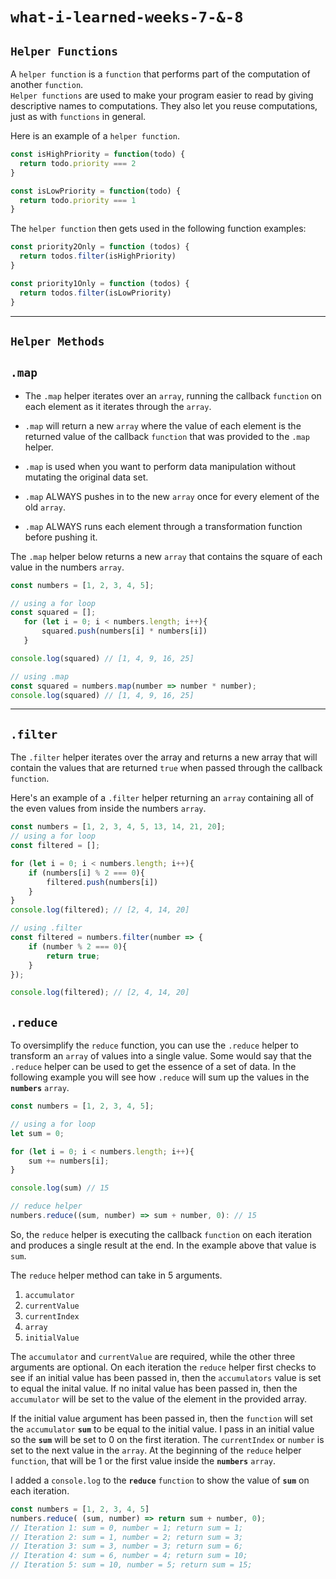 # `what-i-learned-weeks-7-&-8`



## `Helper Functions`

A `helper function` is a `function` that performs part of the computation of another `function`.   
`Helper functions` are used to make your program easier to read by giving descriptive names to computations.  They also let you reuse computations, just as with `functions` in general.  

Here is an example of a `helper function`.  
````javascript
const isHighPriority = function(todo) {
  return todo.priority === 2
}

const isLowPriority = function(todo) {
  return todo.priority === 1
}
````

The `helper function` then gets used in the following function examples:


````javascript
const priority2Only = function (todos) {
  return todos.filter(isHighPriority)
}

const priority1Only = function (todos) {
  return todos.filter(isLowPriority)
}


````



----------
## `Helper Methods` 

## `.map`

* The `.map` helper iterates over an `array`, running the callback `function` on each element as it iterates through the `array`. 

* `.map`  will return a new `array` where the value of each element is the returned value of the callback `function` that was provided to the `.map` helper.  

* `.map` is used when you want to perform data manipulation without mutating the original data set.  

* `.map` ALWAYS pushes in to the new `array` once for every element of the old `array`.

* `.map` ALWAYS runs each element through a transformation function before pushing it.  

The `.map` helper below returns a new `array` that contains the square of each value in the numbers `array`.  

````javascript
const numbers = [1, 2, 3, 4, 5];

// using a for loop
const squared = [];
   for (let i = 0; i < numbers.length; i++){
       squared.push(numbers[i] * numbers[i])
   }

console.log(squared) // [1, 4, 9, 16, 25]

// using .map
const squared = numbers.map(number => number * number);
console.log(squared) // [1, 4, 9, 16, 25]
````
---------

## `.filter`

The `.filter` helper iterates over the array and returns a new array that will contain the values that are returned `true` when passed through the callback `function`.

Here's an example of a `.filter` helper returning an `array` containing all of the even values from inside the numbers `array`.

```javascript
const numbers = [1, 2, 3, 4, 5, 13, 14, 21, 20];
// using a for loop
const filtered = [];

for (let i = 0; i < numbers.length; i++){
    if (numbers[i] % 2 === 0){
        filtered.push(numbers[i])
    }
}
console.log(filtered); // [2, 4, 14, 20]

// using .filter
const filtered = numbers.filter(number => {
    if (number % 2 === 0){
        return true;
    }
});

console.log(filtered); // [2, 4, 14, 20]
```

## `.reduce`

To oversimplify the `reduce` function, you can use the `.reduce` helper to transform an `array` of values into a single value. Some would say that the `.reduce` helper can be used to get the essence of a set of data. In the following example you will see how `.reduce` will sum up the values in the **`numbers`** `array`.

````javascript
const numbers = [1, 2, 3, 4, 5];

// using a for loop
let sum = 0;

for (let i = 0; i < numbers.length; i++){
    sum += numbers[i];
}

console.log(sum) // 15

// reduce helper
numbers.reduce((sum, number) => sum + number, 0): // 15
````

So, the `reduce` helper is executing the callback `function` on each iteration and produces a single result at the end.  In the example above that value is `sum`.  

The `reduce` helper method can take in 5 arguments.  

1. `accumulator`
2. `currentValue`
3. `currentIndex`
4. `array`
5. `initialValue`

The `accumulator` and `currentValue` are required, while the other three arguments are optional.  On each iteration the `reduce` helper first checks to see if an initial value has been passed in, then the `accumulators` value is set to equal the inital value.  If no inital value has been passed in, then the `accumulator` will be set to the value of the element in the provided array.  

If the initial value argument has been passed in, then the `function` will set the `accumulator` **`sum`** to be equal to the initial value.  I pass in an initial value so the **`sum`** will be set to 0 on the first iteration.  The `currentIndex` or `number` is set to the next value in the `array`.  At the beginning of the `reduce` helper `function`, that will be 1 or the first value inside the **`numbers`** `array`.  

 I added a `console.log` to the **`reduce`** `function` to show the value of **`sum`** on each iteration. 

```javascript
const numbers = [1, 2, 3, 4, 5]
numbers.reduce( (sum, number) => return sum + number, 0);
// Iteration 1: sum = 0, number = 1; return sum = 1;
// Iteration 2: sum = 1, number = 2; return sum = 3;
// Iteration 3: sum = 3, number = 3; return sum = 6;
// Iteration 4: sum = 6, number = 4; return sum = 10;
// Iteration 5: sum = 10, number = 5; return sum = 15;
```








